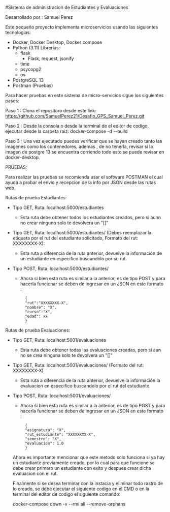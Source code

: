 #Sistema de administracion de Estudiantes y Evaluaciones

Desarrollado por : Samuel Perez 

Este pequeño proyecto implementa microservicios usando las siguientes tecnologias:
 - Docker, Docker Desktop, Docker compose
 - Python (3.11) 
    Librerias:
    - flask
        - Flask, request, jsonify
    - time
    - psycopg2
    - os
 - PostgreSQL 13
 - Postman (Pruebas)  

Para hacer pruebas en este sistema de micro-servicios sigue los siguientes pasos:

Paso 1 : Clona el repositoro desde este link:
    https://github.com/SamuelPerez21/Desafio_GPS_Samuel_Perez.git

Paso 2 : Desde la consola o desde la terminal de el editor de codigo, ejecutar desde la carpeta raiz:
    docker-compose -d --build 

Paso 3 : Una vez ejecutado puedes verificar que se hayan creado tanto las imagenes como los contenedores, ademas , de no tenerla,
         revisar si la imagen de postgre 13 se encuentra corriendo todo esto se puede revisar en docker-desktop.


PRUEBAS:

Para realizar las pruebas se recomienda usar el software POSTMAN el cual ayuda a probar el envio y recepcion de la info por JSON desde las rutas web.

Rutas de prueba Estudiantes:

- Tipo GET, Ruta: localhost:5000/estudiantes
    - Esta ruta debe obtener todos los estudiantes creados, pero si aunn no crear ninguno solo te devolvera un "[]"

- Tipo GET, Ruta: localhost:5000/estudiantes/<rut> (Debes reemplazar la etiqueta <rut> por el rut del estudiante solicitado,    Formato  del rut: XXXXXXXX-X):
    - Esta ruta a diferencia de la ruta anterior, devuelve la información de un estudiante en especifico buscandolo por su rut.

- Tipo POST, Ruta: localhost:5000/estudiantes/
    - Ahora si bien esta ruta es similar a la anterior,  es de tipo POST y para hacerla funcionar se deben de ingresar en un JSON en este formato : 

            {
            "rut":"XXXXXXXX-X",
            "nombre": "X",
            "curso":"X",
            "edad": xx 
            }
    
Rutas de prueba Evaluaciones:

- Tipo GET, Ruta: localhost:5001/evaluaciones
    - Esta ruta debe obtener todas las evaluaciones creadas, pero si aun no se crea ninguna solo te devolvera un "[]"

- Tipo GET, Ruta: localhost:5001/evaluaciones/<rut> (Formato del rut: XXXXXXXX-X)
    - Esta ruta a diferencia de la ruta anterior, devuelve la información la evaluacion en especifico buscandolo por el rut del estudiante.

- Tipo POST, Ruta: localhost:5001/evaluaciones/
    - Ahora si bien esta ruta es similar a la anterior,  es de tipo POST y para hacerla funcionar se deben de ingresar en un JSON en este formato :
       
            {
            "asignatura": "X",
            "rut_estudiante": "XXXXXXXX-X",
            "semestre": "X",
            "evaluacion": 1.0
            }
      
    Ahora es importante mencionar que este metodo solo funciona si ya hay un estudiante previamente creado, por lo cual para que funcione se debe crear primero un estudiante con exito y despues crear dicha evaluacion con el rut.

    Finalmente si se desea terminar con la instacia y eliminar todo rastro de lo creado, se debe ejecutar el siguiente codigo en el CMD o en la terminal del editor de codigo el siguiente comando:

    docker-compose down -v --rmi all --remove-orphans

